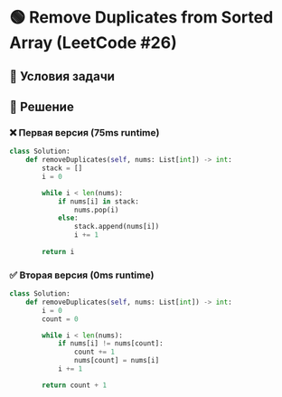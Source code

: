 # 🟢 Remove Duplicates from Sorted Array (LeetCode #26)

## 📌 Условия задачи

## 🚀 Решение

### ❌ Первая версия (75ms runtime)

```python
class Solution:
    def removeDuplicates(self, nums: List[int]) -> int:
        stack = []
        i = 0

        while i < len(nums):
            if nums[i] in stack:
                nums.pop(i)
            else:
                stack.append(nums[i])
                i += 1
                
        return i
```

### ✅ Вторая версия (0ms runtime)

```python
class Solution:
    def removeDuplicates(self, nums: List[int]) -> int:
        i = 0
        count = 0

        while i < len(nums):
            if nums[i] != nums[count]:
                count += 1
                nums[count] = nums[i]
            i += 1

        return count + 1
```
